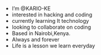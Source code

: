 -  I’m @KARIO-KE
-  interested in hacking and coding
-  currently learning It technology
-  looking to collaborate on coding
-  Based in Nairobi,Kenya.
-  Always and forever
- Life is a lesson we learn everyday

<!---

-
